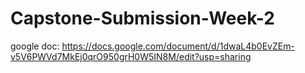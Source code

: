 # Capstone-Submission-Week-2
 
 google doc: https://docs.google.com/document/d/1dwaL4b0EvZEm-v5V6PWVd7MkEj0qrO950grH0W5IN8M/edit?usp=sharing

 
